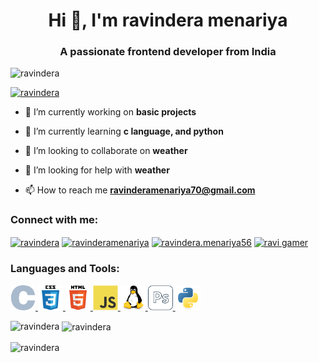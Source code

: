 <h1 align="center">Hi 👋, I'm ravindera menariya</h1>
<h3 align="center">A passionate frontend developer from India</h3>

<p align="left"> <img src="https://komarev.com/ghpvc/?username=ravindera&label=Profile%20views&color=0e75b6&style=flat" alt="ravindera" /> </p>

<p align="left"> <a href="https://github.com/ryo-ma/github-profile-trophy"><img src="https://github-profile-trophy.vercel.app/?username=ravindera" alt="ravindera" /></a> </p>

- 🔭 I’m currently working on **basic projects**

- 🌱 I’m currently learning **c language, and python**

- 👯 I’m looking to collaborate on **weather**

- 🤝 I’m looking for help with **weather**

- 📫 How to reach me **ravinderamenariya70@gmail.com**

<h3 align="left">Connect with me:</h3>
<p align="left">
<a href="https://linkedin.com/in/ravindera" target="blank"><img align="center" src="https://raw.githubusercontent.com/rahuldkjain/github-profile-readme-generator/master/src/images/icons/Social/linked-in-alt.svg" alt="ravindera" height="30" width="40" /></a>
<a href="https://fb.com/ravinderamenariya" target="blank"><img align="center" src="https://raw.githubusercontent.com/rahuldkjain/github-profile-readme-generator/master/src/images/icons/Social/facebook.svg" alt="ravinderamenariya" height="30" width="40" /></a>
<a href="https://instagram.com/ravindera.menariya56" target="blank"><img align="center" src="https://raw.githubusercontent.com/rahuldkjain/github-profile-readme-generator/master/src/images/icons/Social/instagram.svg" alt="ravindera.menariya56" height="30" width="40" /></a>
<a href="https://www.youtube.com/c/ravi gamer" target="blank"><img align="center" src="https://raw.githubusercontent.com/rahuldkjain/github-profile-readme-generator/master/src/images/icons/Social/youtube.svg" alt="ravi gamer" height="30" width="40" /></a>
</p>

<h3 align="left">Languages and Tools:</h3>
<p align="left"> <a href="https://www.cprogramming.com/" target="_blank" rel="noreferrer"> <img src="https://raw.githubusercontent.com/devicons/devicon/master/icons/c/c-original.svg" alt="c" width="40" height="40"/> </a> <a href="https://www.w3schools.com/css/" target="_blank" rel="noreferrer"> <img src="https://raw.githubusercontent.com/devicons/devicon/master/icons/css3/css3-original-wordmark.svg" alt="css3" width="40" height="40"/> </a> <a href="https://www.w3.org/html/" target="_blank" rel="noreferrer"> <img src="https://raw.githubusercontent.com/devicons/devicon/master/icons/html5/html5-original-wordmark.svg" alt="html5" width="40" height="40"/> </a> <a href="https://developer.mozilla.org/en-US/docs/Web/JavaScript" target="_blank" rel="noreferrer"> <img src="https://raw.githubusercontent.com/devicons/devicon/master/icons/javascript/javascript-original.svg" alt="javascript" width="40" height="40"/> </a> <a href="https://www.linux.org/" target="_blank" rel="noreferrer"> <img src="https://raw.githubusercontent.com/devicons/devicon/master/icons/linux/linux-original.svg" alt="linux" width="40" height="40"/> </a> <a href="https://www.photoshop.com/en" target="_blank" rel="noreferrer"> <img src="https://raw.githubusercontent.com/devicons/devicon/master/icons/photoshop/photoshop-line.svg" alt="photoshop" width="40" height="40"/> </a> <a href="https://www.python.org" target="_blank" rel="noreferrer"> <img src="https://raw.githubusercontent.com/devicons/devicon/master/icons/python/python-original.svg" alt="python" width="40" height="40"/> </a> </p>

<p><img align="left" src="https://github-readme-stats.vercel.app/api/top-langs?username=ravindera&show_icons=true&locale=en&layout=compact" alt="ravindera" /></p>

<p>&nbsp;<img align="center" src="https://github-readme-stats.vercel.app/api?username=ravindera&show_icons=true&locale=en" alt="ravindera" /></p>

<p><img align="center" src="https://github-readme-streak-stats.herokuapp.com/?user=ravindera&" alt="ravindera" /></p>
